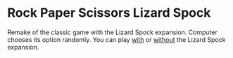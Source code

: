 # Rock Paper Scissors Lizard Spock

Remake of the classic game with the Lizard Spock expansion. Computer chooses its option randomly. You can play [with](rpsls.html?lizard-spock) or [without](rpsls.html) the Lizard Spock expansion.
